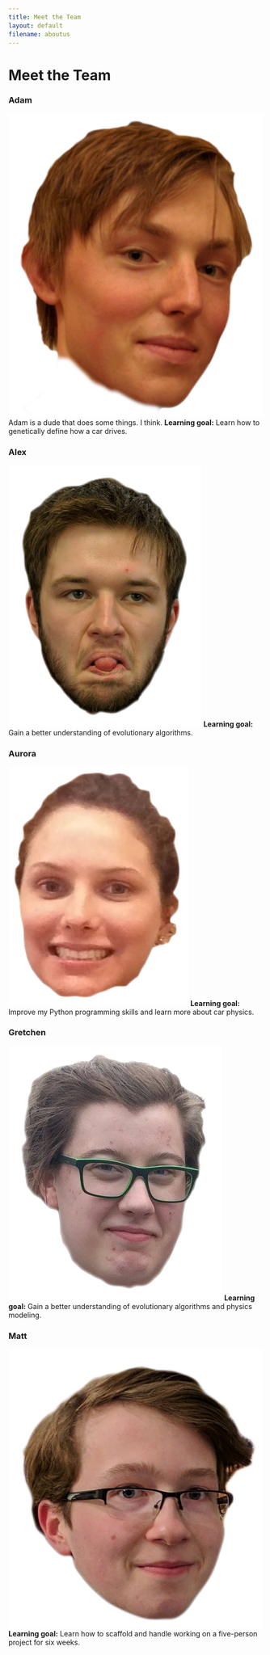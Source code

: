 ```yaml
---
title: Meet the Team
layout: default
filename: aboutus
---
```


# Meet the Team

### Adam
![Adam](assets/anovotny.png)
Adam is a dude that does some things. I think.
**Learning goal:** Learn how to genetically define how a car drives.

### Alex
![Alex](assets/alex.png)
**Learning goal:** Gain a better understanding of evolutionary algorithms.

### Aurora
![Aurora](assets/aurora.png)
**Learning goal:** Improve my Python programming skills and learn more about car physics.

### Gretchen
![Gretchen](assets/gretch.png)
**Learning goal:** Gain a better understanding of evolutionary algorithms and physics modeling.
### Matt
![Matt](assets/mattyb.png)
**Learning goal:** Learn how to scaffold and handle working on a five-person project for six weeks.
